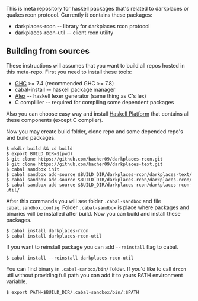 This is meta repository for haskell packages that's related
to darkplaces or quakes rcon protocol.
Currently it contains these packages:

* darkplaces-rcon -- library for darkplaces rcon protocol
* darkplaces-rcon-util -- client rcon utility


## Building from sources

These instructions will assumes that you want to build all
repos hosted in this meta-repo.
First you need to install these tools:

* [GHC] >= 7.4 (recommended GHC >= 7.8)
* cabal-install -- haskell package manager
* [Alex] -- haskell lexer generator (same thing as C's lex)
* C compliller -- required for compiling some dependent packages

Also you can choose easy way and install [Haskell Platform]
that contains all these components (except C compiler).

Now you may create build folder, clone repo and some
depended repo's and build packages.

    $ mkdir build && cd build
    $ export BUILD_DIR=$(pwd)
    $ git clone https://github.com/bacher09/darkplaces-rcon.git
    $ git clone https://github.com/bacher09/darkplaces-text.git
    $ cabal sandbox init
    $ cabal sandbox add-source $BUILD_DIR/darkplaces-rcon/darkplaces-text/
    $ cabal sandbox add-source $BUILD_DIR/darkplaces-rcon/darkplaces-rcon/
    $ cabal sandbox add-source $BUILD_DIR/darkplaces-rcon/darkplaces-rcon-util/

After this commands you will see folder `.cabal-sandbox` and file `cabal.sandbox.config`.
Folder `.cabal-sandbox` is place where packages and binaries will be installed after build.
Now you can build and install these packages.

    $ cabal install darkplaces-rcon
    $ cabal install darkplaces-rcon-util

If you want to reinstall package you can add `--reinstall` flag to cabal.

    $ cabal install --reinstall darkplaces-rcon-util

You can find binary in `.cabal-sanbox/bin/` folder.
If you'd like to call `drcon` util without providing full path
you can add it to yours PATH environment variable.

    $ export PATH=$BUILD_DIR/.cabal-sandbox/bin/:$PATH

[Haskell platform]: https://www.haskell.org/platform/
[GHC]: https://www.haskell.org/ghc/
[Alex]: https://www.haskell.org/alex/
